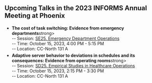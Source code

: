 <h2 id="talks" style="margin: 20px 0px 20px;">Upcoming Talks in the 2023 INFORMS Annual Meeting at Phoenix</h2>

<ul style="margin:0 0 5px;">
  <li><autocolor><strong>The cost of task switching: Evidence from emergency departments</strong>strong></autocolor></li>
      -- Session: <a href="https://www.abstractsonline.com/pp8/?__hstc=194041586.e33d7572e316df2dfd4ec71d1a655bab.1694481037634.1694481037634.1694481037634.1&__hssc=194041586.1.1694481037634&__hsfp=1990627502&hsCtaTracking=8f511889-324a-41b3-a438-37ad295392e9%7C0c80c5d7-cc8d-4989-9b70-52de4c44b90b#!/10856/session/40">SE25. Emergency Department Operations</a><br>
      -- Time: October 15, 2023, 4:00 PM - 5:15 PM <br>
      -- Location: CC-North 131 A <br>
</ul>

<ul style="margin:0 0 5px;">
  <li><autocolor><strong>Adaptive server behavior to deviations in schedules and its consequences: Evidence from operating rooms</strong>strong></autocolor></li>
      -- Session: <a href="https://www.abstractsonline.com/pp8/?__hstc=194041586.e33d7572e316df2dfd4ec71d1a655bab.1694481037634.1694481037634.1694481037634.1&__hssc=194041586.1.1694481037634&__hsfp=1990627502&hsCtaTracking=8f511889-324a-41b3-a438-37ad295392e9%7C0c80c5d7-cc8d-4989-9b70-52de4c44b90b#!/10856/session/105">SD25. Empirical Studies in Healthcare Operations</a><br>
      -- Time: October 15, 2023, 2:15 PM - 3:30 PM <br>
      -- Location: CC-North 131 A <br>
</ul>
